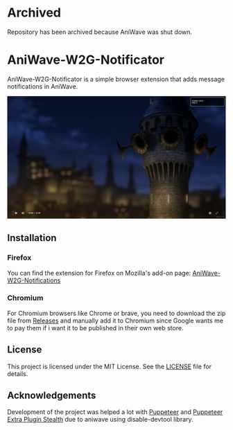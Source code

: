 # Archived
Repository has been archived because AniWave was shut down.

# AniWave-W2G-Notificator
AniWave-W2G-Notificator is a simple browser extension that adds message notifications in AniWave.

![Showcase](showcase.png)

## Installation

### Firefox
You can find the extension for Firefox on Mozilla's add-on page: [AniWave-W2G-Notifications](https://addons.mozilla.org/en-US/firefox/addon/aniwave-w2g-notifications/)

### Chromium
For Chromium browsers like Chrome or brave, you need to download the zip file from [Releases](https://github.com/Sandelier/AniWave-W2G-Notificator/releases) and manually add it to Chromium since Google wants me to pay them if i want it to be published in their own web store.

## License

This project is licensed under the MIT License. See the [LICENSE](LICENSE) file for details.

## Acknowledgements

Development of the project was helped a lot with [Puppeteer](https://www.npmjs.com/package/puppeteer) and [Puppeteer Extra Plugin Stealth](https://www.npmjs.com/package/puppeteer-extra-plugin-stealth) due to aniwave using disable-devtool library.
